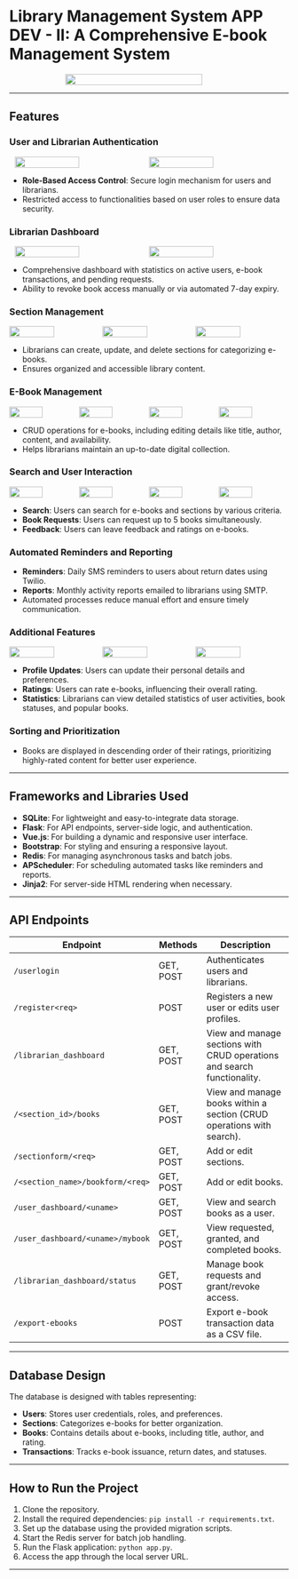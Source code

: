 # Library Management System APP DEV - II: A Comprehensive E-book Management System

<div style="display: flex; justify-content: center;">
  <img src="https://github.com/user-attachments/assets/78953cc1-a244-41b6-98b3-a2c0be35e6c9" width="70%" style="margin-left: 10%;">
</div>

---

## Features

### User and Librarian Authentication

<div style="display: flex; justify-content: center;">
  <img src="https://github.com/user-attachments/assets/6a634fb7-209c-42d5-9d1b-b92702cdd861" width="48%">
  <img src="https://github.com/user-attachments/assets/fcef253a-7512-4154-8118-33cc93cad636" width="48%">
</div>

- **Role-Based Access Control**: Secure login mechanism for users and librarians.
- Restricted access to functionalities based on user roles to ensure data security.

### Librarian Dashboard

<div style="display: flex; justify-content: center;">
  <img src="https://github.com/user-attachments/assets/7530ff92-5cbe-49ef-8bf9-9b88ba44c6d7" width="48%" height="110%">
  <img src="https://github.com/user-attachments/assets/0ac92e3a-427f-4137-822c-9a91d07eaafa" width="48%">
</div>

- Comprehensive dashboard with statistics on active users, e-book transactions, and pending requests.
- Ability to revoke book access manually or via automated 7-day expiry.

### Section Management

<div style="display: flex; justify-content: center;">
  <img src="https://github.com/user-attachments/assets/454c5b95-ef30-46d7-a1cd-bca1a5a970b4" width="48%">
  <img src="https://github.com/user-attachments/assets/cb356367-392c-4cd7-bc8e-528219ef1ac6" width="48%">
    <img src="https://github.com/user-attachments/assets/a5680c9c-e87d-4a22-a409-ba1fac9af8a2" width="48%">
</div>

- Librarians can create, update, and delete sections for categorizing e-books.
- Ensures organized and accessible library content.

### E-Book Management

<div style="display: flex; justify-content: center;">
  <img src="https://github.com/user-attachments/assets/dbb018bb-901c-4e2e-8772-9b271e4d63d5" width="48%">
  <img src="https://github.com/user-attachments/assets/8828cbc5-2d64-4053-a40d-0aca3264a83c" width="48%">
    <img src="https://github.com/user-attachments/assets/98a51c04-8d6d-4e2f-8a28-3b27961de80c" width="48%">
    <img src="https://github.com/user-attachments/assets/6d46aa23-330e-49f8-a8d2-1df23e3f8516" width="48%">
</div>

- CRUD operations for e-books, including editing details like title, author, content, and availability.
- Helps librarians maintain an up-to-date digital collection.

### Search and User Interaction

<div style="display: flex; justify-content: center; align-items: center;">
    <img src="https://github.com/user-attachments/assets/61bd6906-2b8d-4cad-9d7e-e1425089a9db" width="48%">
  <img src="https://github.com/user-attachments/assets/da5ae882-98e5-492b-8386-3962e2ef86db" width="48%">
  <img src="https://github.com/user-attachments/assets/1b072585-5979-42fd-bc59-ea4caaa4da01" width="48%">
    <img src="https://github.com/user-attachments/assets/2db0b582-2944-42e2-9d5c-9a5339a1b351" width="48%">
</div>

- **Search**: Users can search for e-books and sections by various criteria.
- **Book Requests**: Users can request up to 5 books simultaneously.
- **Feedback**: Users can leave feedback and ratings on e-books.

### Automated Reminders and Reporting
- **Reminders**: Daily SMS reminders to users about return dates using Twilio.
- **Reports**: Monthly activity reports emailed to librarians using SMTP.
- Automated processes reduce manual effort and ensure timely communication.

### Additional Features

<div style="display: flex; justify-content: center;">
  <img src="https://github.com/user-attachments/assets/3453fdad-6600-449c-8a8c-282f4beb3b43" width="48%">
  <img src="https://github.com/user-attachments/assets/a35eb622-8e14-4116-89f1-d3e3671b8f10" width="48%">
  <img src="https://github.com/user-attachments/assets/90510877-cfcb-40c0-b0ad-9c4e61e5f943" width="48%">
</div>

- **Profile Updates**: Users can update their personal details and preferences.
- **Ratings**: Users can rate e-books, influencing their overall rating.
- **Statistics**: Librarians can view detailed statistics of user activities, book statuses, and popular books.

### Sorting and Prioritization
- Books are displayed in descending order of their ratings, prioritizing highly-rated content for better user experience.

---
## Frameworks and Libraries Used
- **SQLite**: For lightweight and easy-to-integrate data storage.
- **Flask**: For API endpoints, server-side logic, and authentication.
- **Vue.js**: For building a dynamic and responsive user interface.
- **Bootstrap**: For styling and ensuring a responsive layout.
- **Redis**: For managing asynchronous tasks and batch jobs.
- **APScheduler**: For scheduling automated tasks like reminders and reports.
- **Jinja2**: For server-side HTML rendering when necessary.

---

## API Endpoints

| Endpoint                              | Methods   | Description                                                                                   |
|---------------------------------------|-----------|-----------------------------------------------------------------------------------------------|
| `/userlogin`                          | GET, POST | Authenticates users and librarians.                                                          |
| `/register<req>`                      | POST      | Registers a new user or edits user profiles.                                                 |
| `/librarian_dashboard`                | GET, POST | View and manage sections with CRUD operations and search functionality.                      |
| `/<section_id>/books`                 | GET, POST | View and manage books within a section (CRUD operations with search).                        |
| `/sectionform/<req>`                  | GET, POST | Add or edit sections.                                                                        |
| `/<section_name>/bookform/<req>`      | GET, POST | Add or edit books.                                                                           |
| `/user_dashboard/<uname>`             | GET, POST | View and search books as a user.                                                             |
| `/user_dashboard/<uname>/mybook`      | GET, POST | View requested, granted, and completed books.                                                |
| `/librarian_dashboard/status`         | GET, POST | Manage book requests and grant/revoke access.                                                |
| `/export-ebooks`                      | POST      | Export e-book transaction data as a CSV file.                                                |

---

## Database Design
The database is designed with tables representing:
- **Users**: Stores user credentials, roles, and preferences.
- **Sections**: Categorizes e-books for better organization.
- **Books**: Contains details about e-books, including title, author, and rating.
- **Transactions**: Tracks e-book issuance, return dates, and statuses.


---

## How to Run the Project
1. Clone the repository.
2. Install the required dependencies: `pip install -r requirements.txt`.
3. Set up the database using the provided migration scripts.
4. Start the Redis server for batch job handling.
5. Run the Flask application: `python app.py`.
6. Access the app through the local server URL.

---

